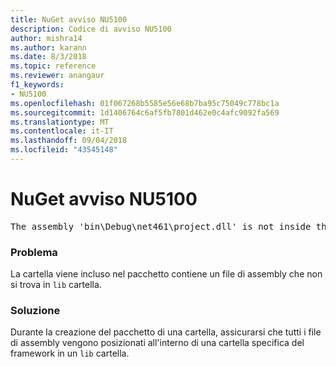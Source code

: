 ```yaml
---
title: NuGet avviso NU5100
description: Codice di avviso NU5100
author: mishra14
ms.author: karann
ms.date: 8/3/2018
ms.topic: reference
ms.reviewer: anangaur
f1_keywords:
- NU5100
ms.openlocfilehash: 01f067268b5585e56e68b7ba95c75049c778bc1a
ms.sourcegitcommit: 1d1406764c6af5fb7801d462e0c4afc9092fa569
ms.translationtype: MT
ms.contentlocale: it-IT
ms.lasthandoff: 09/04/2018
ms.locfileid: "43545148"
---
```

# <a name="nuget-warning-nu5100"></a>NuGet avviso NU5100
<pre>The assembly 'bin\Debug\net461\project.dll' is not inside the 'lib' folder and hence it won't be added as a reference when the package is installed into a project. Move it into the 'lib' folder if it needs to be referenced.</pre>

### <a name="issue"></a>Problema

La cartella viene incluso nel pacchetto contiene un file di assembly che non si trova in `lib` cartella.


### <a name="solution"></a>Soluzione

Durante la creazione del pacchetto di una cartella, assicurarsi che tutti i file di assembly vengono posizionati all'interno di una cartella specifica del framework in un `lib` cartella.

